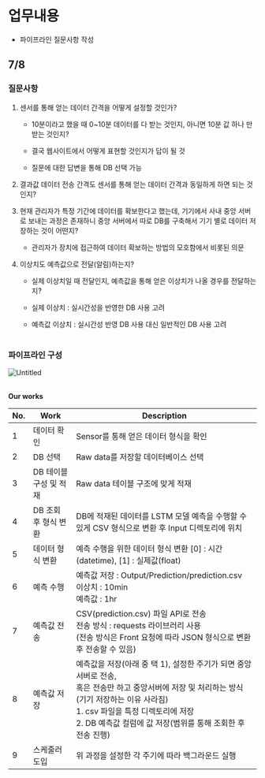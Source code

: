 # 업무내용

- 파이프라인 질문사항 작성

## 7/8

### 질문사항

1. 센서를 통해 얻는 데이터 간격을 어떻게 설정할 것인가?  
   
    - 10분이라고 했을 때 0~10분 데이터를 다 받는 것인지, 아니면 10분 값 하나 만 받는 것인지?
  
    - 결국 웹사이트에서 어떻게 표현할 것인지가 답이 될 것
  
    - 질문에 대한 답변을 통해 DB 선택 가능
  
2. 결과값 데이터 전송 간격도 센서를 통해 얻는 데이터 간격과 동일하게 하면 되는 것인지?
   
3. 현재 관리자가 특정 기간에 데이터를 확보한다고 했는데, 기기에서 사내 중앙 서버로 보내는 과정은 존재하니 중앙 서버에서 따로 DB를 구축해서 기기 별로 데이터 저장하는 것이 어떤지?
    - 관리자가 장치에 접근하여 데이터 확보하는 방법의 모호함에서 비롯된 의문
  
4. 이상치도 예측값으로 전달(알림)하는지? 
    - 실제 이상치일 때 전달인지, 예측값을 통해 얻은 이상치가 나올 경우를 전달하는지?
  
    - 실제 이상치 : 실시간성을 반영한 DB 사용 고려
  
    - 예측값 이상치 : 실시간성 반영 DB 사용 대신 일반적인 DB 사용 고려
<br/></br>

### 파이프라인 구성

![Untitled](https://prod-files-secure.s3.us-west-2.amazonaws.com/0c79766f-e6e5-47fb-bb1f-6711656123dd/b02b0157-4c03-4091-ad6f-cb8c9111142c/8273fb0b-2e2e-48ab-962e-76aa18da8e75.png)
<br/></br>

**Our works**

| No. | Work | Description |
| --- | --- | --- |
| 1 | 데이터 확인 | Sensor를 통해 얻은 데이터 형식을 확인 |
| 2 | DB 선택 | Raw data를 저장할 데이터베이스 선택 |
| 3 | DB 테이블 구성 및 적재 | Raw data 테이블 구조에 맞게 적재 |
| 4 | DB 조회 후 형식 변환 | DB에 적재된 데이터를 LSTM 모델 예측을 수행할 수 있게 CSV 형식으로 변환 후 Input 디렉토리에 위치 |
| 5 | 데이터 형식 변환 | 예측 수행을 위한 데이터 형식 변환 [0] : 시간(datetime), [1] : 실제값(float) |
| 6 | 예측 수행 | 예측값 저장 : Output/Prediction/prediction.csv<br>이상치 : 10min<br>예측값 : 1hr |
| 7 | 예측값 전송 | CSV(prediction.csv) 파일 API로 전송<br>전송 방식 : requests 라이브러리 사용<br>(전송 방식은 Front 요청에 따라 JSON 형식으로 변환 후 전송할 수 있음) |
| 8 | 예측값 저장 | 예측값을 저장(아래 중 택 1), 설정한 주기가 되면 중앙 서버로 전송,<br>혹은 전송만 하고 중앙서버에 저장 및 처리하는 방식(기기 저장하는 이유 사라짐)<br>1. csv 파일을 특정 디렉토리에 저장<br>2. DB 예측값 컬럼에 값 저장(범위를 통해 조회한 후 전송 진행) |
| 9 | 스케줄러 도입 | 위 과정을 설정한 각 주기에 따라 백그라운드 실행 |
